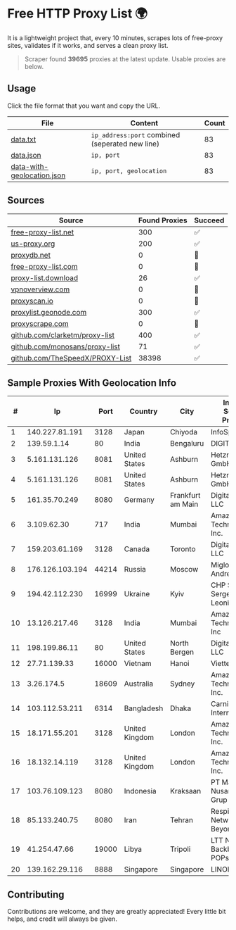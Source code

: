
# Free HTTP Proxy List 🌍

It is a lightweight project that, every 10 minutes, scrapes lots of free-proxy sites, validates if it works, and serves a clean proxy list.


> Scraper found **39695** proxies at the latest update. Usable proxies are below.

## Usage

Click the file format that you want and copy the URL.


|File|Content|Count|
|----|-------|-----|
|[data.txt](https://raw.githubusercontent.com/themiralay/Proxy-List-World/master/data.txt)|`ip_address:port` combined (seperated new line)|83|
|[data.json](https://raw.githubusercontent.com/themiralay/Proxy-List-World/master/data.json)|`ip, port`|83|
|[data-with-geolocation.json](https://raw.githubusercontent.com/themiralay/Proxy-List-World/master/data-with-geolocation.json)|`ip, port, geolocation`|83|

## Sources

|Source|Found Proxies|Succeed|
|------|-------------|-------|
|[free-proxy-list.net](https://free-proxy-list.net)|300|✅|
|[us-proxy.org](https://www.us-proxy.org)|200|✅|
|[proxydb.net](http://proxydb.net)|0|🚫|
|[free-proxy-list.com](https://free-proxy-list.com/?page=&port=&type%5B%5D=http&type%5B%5D=https&up_time=0&search=Search)|0|🚫|
|[proxy-list.download](https://www.proxy-list.download/HTTP)|26|✅|
|[vpnoverview.com](https://vpnoverview.com/privacy/anonymous-browsing/free-proxy-servers)|0|🚫|
|[proxyscan.io](https://www.proxyscan.io)|0|🚫|
|[proxylist.geonode.com](https://proxylist.geonode.com/api/proxy-list?limit=300&page=1&sort_by=lastChecked&sort_type=desc&protocols=http,https)|300|✅|
|[proxyscrape.com](https://api.proxyscrape.com/v2/?request=displayproxies&protocol=http&timeout=10000&country=all&ssl=all&anonymity=all)|0|🚫|
|[github.com/clarketm/proxy-list](https://raw.githubusercontent.com/clarketm/proxy-list/master/proxy-list-raw.txt)|400|✅|
|[github.com/monosans/proxy-list](https://raw.githubusercontent.com/monosans/proxy-list/main/proxies/http.txt)|71|✅|
|[github.com/TheSpeedX/PROXY-List](https://raw.githubusercontent.com/TheSpeedX/PROXY-List/master/http.txt)|38398|✅|


## Sample Proxies With Geolocation Info

|#|Ip|Port|Country|City|Internet Service Provider|
|-|--|----|-------|----|-------------------------|
|1|140.227.81.191|3128|Japan|Chiyoda|InfoSphere|
|2|139.59.1.14|80|India|Bengaluru|DIGITALOCEAN|
|3|5.161.131.126|8081|United States|Ashburn|Hetzner Online GmbH|
|4|5.161.131.126|8081|United States|Ashburn|Hetzner Online GmbH|
|5|161.35.70.249|8080|Germany|Frankfurt am Main|DigitalOcean, LLC|
|6|3.109.62.30|717|India|Mumbai|Amazon Technologies Inc.|
|7|159.203.61.169|3128|Canada|Toronto|DigitalOcean, LLC|
|8|176.126.103.194|44214|Russia|Moscow|Miglovets Egor Andreevich|
|9|194.42.112.230|16999|Ukraine|Kyiv|CHP Shmatko Sergey Leonidovic|
|10|13.126.217.46|3128|India|Mumbai|Amazon Technologies Inc|
|11|198.199.86.11|80|United States|North Bergen|DigitalOcean, LLC|
|12|27.71.139.33|16000|Vietnam|Hanoi|Viettel Group|
|13|3.26.174.5|18609|Australia|Sydney|Amazon Technologies Inc.|
|14|103.112.53.211|6314|Bangladesh|Dhaka|Carnival Internet|
|15|18.171.55.201|3128|United Kingdom|London|Amazon Technologies Inc.|
|16|18.132.14.119|3128|United Kingdom|London|Amazon Technologies Inc.|
|17|103.76.109.123|8080|Indonesia|Kraksaan|PT Mahawira Nusantara Grup|
|18|85.133.240.75|8080|Iran|Tehran|Respina Networks & Beyond PJSC|
|19|41.254.47.66|19000|Libya|Tripoli|LTT Network Backbone and POPs|
|20|139.162.29.116|8888|Singapore|Singapore|LINODE|



## Contributing

Contributions are welcome, and they are greatly appreciated! Every
little bit helps, and credit will always be given.

